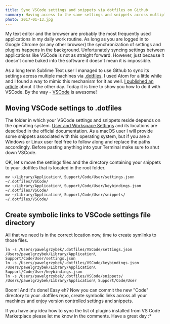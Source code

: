 ```yaml
---
title: Sync VSCode settings and snippets via dotfiles on Github
summary: Having access to the same settings and snippets across multiple devices is a handy feature of some text editors. This is how to do it in VSCode.
photo: 2017-01-13.jpg
---
```


My text editor and the browser are probably the most frequently used applications in my daily work routine. As long as you are logged in to Google Chrome (or any other browser) the synchronization of settings and plugins happens in the background. Unfortunately syncing settings between applications like VSCode is not as straight forward. However, just because it doesn't come baked into the software it doesn't mean it is impossible.

As a long term Sublime Text user I managed to use Github to sync its settings across multiple machines via [.dotfiles](https://github.com/pawelgrzybek/dotfiles). I used Atom for a little while and I found a way to mimic this mechanism for it as well. [I published an article](https://pawelgrzybek.com/sync-atom-between-multiple-devices/) about it the other day. Today it is time to show you how to do it with VSCode. By the way - [VSCode](https://code.visualstudio.com/) is awesome!

## Moving VSCode settings to .dotfiles

The folder in which your VSCode settings and snippets reside depends on the operating system. [User and Workspace Settings](https://code.visualstudio.com/Docs/customization/userandworkspace) and its locations are described in the official documentation. As a macOS user I will provide some snippets associated with this operating system, but if you are a Windows or Linux user feel free to follow along and replace the paths accordingly. Before pasting anything into your Terminal make sure to shut down VSCode.

OK, let's move the settings files and the directory containing your snippets to your .dotfiles that is located in the root folder.

```
mv ~/Library/Application\ Support/Code/User/settings.json ~/.dotfiles/VSCode/
mv ~/Library/Application\ Support/Code/User/keybindings.json ~/.dotfiles/VSCode/
mv ~/Library/Application\ Support/Code/User/snippets/ ~/.dotfiles/VSCode/
```

## Create symbolic links to VSCode settings file directory

All that we need is in the correct location now, time to create symlinks to those files.

```
ln -s /Users/pawelgrzybek/.dotfiles/VSCode/settings.json /Users/pawelgrzybek/Library/Application\ Support/Code/User/settings.json
ln -s /Users/pawelgrzybek/.dotfiles/VSCode/keybindings.json /Users/pawelgrzybek/Library/Application\ Support/Code/User/keybindings.json
ln -s /Users/pawelgrzybek/.dotfiles/VSCode/snippets/ /Users/pawelgrzybek/Library/Application\ Support/Code/User
```

Boom! And it's done! Easy eh? Now you can commit the new "Code" directory to your .dotfiles repo, create symbolic links across all your machines and enjoy version controlled settings and snippets.

If you have any idea how to sync the list of plugins installed from VS Code Marketplace please let me know in the comments. Have a great day :*
